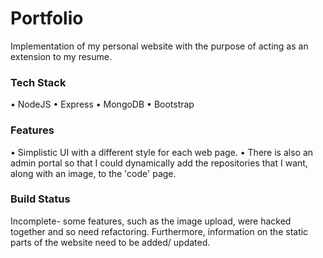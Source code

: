 # Portfolio

Implementation of my personal website with the purpose of acting as an extension to my resume.

### Tech Stack

• NodeJS
• Express
• MongoDB
• Bootstrap 

### Features

• Simplistic UI with a different style for each web page. 
• There is also an admin portal so that I could dynamically add the repositories that I want, along with an image, to the 'code' page.

### Build Status

Incomplete- some features, such as the image upload, were hacked together and so need refactoring. Furthermore, information on the static
parts of the website need to be added/ updated.
